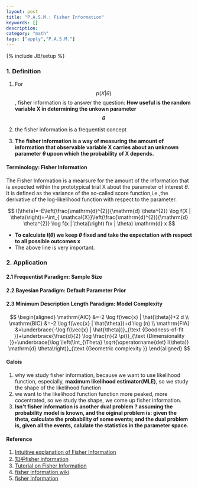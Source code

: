 ```yaml
---
layout: post
title: "P.A.S.M.: Fisher Information"
keywords: []
description: 
category: "math"
tags: ["apply","P.A.S.M."]
---
```

{% include JB/setup %}


### 1. Definition
1. For $$
p(X | \theta)
$$, fisher information is to answer the question: 
**How useful is the random variable X in determining the unkown parameter $$\theta$$**


2. the fisher information is a frequentist concept
3. **The fisher information is a way of measuring the amount of information that
   observable variable X carries about an unknown parameter $\theta$ upoon which
   the probability of X depends.**


#### Terminology: Fisher Information
The Fisher Information is a mearsure for the amount of the information that is expected within the
prototypical trial X about the parameter of interest $\theta$. It is defined as the variance of the 
so-called score function,i.e.,the derivative of the log-likelihood function with respect to the parameter.

$$
I(\theta)=-E\left(\frac{\mathrm{d}^{2}}{\mathrm{d} \theta^{2}} \log f(X | \theta)\right)=-\int_{
    \mathcal{X}}\left(\frac{\mathrm{d}^{2}}{\mathrm{d} \theta^{2}} \log f(x | \theta)\right) 
    f(x | \theta) \mathrm{d} x
$$

- **To calculate $I(\theta)$ we keep $\theta$ fixed and take the expectation with
  respect to all possible outcomes x**
- The above line is very important.



### 2. Application

#### 2.1 Frequentist Paradigm: Sample Size

#### 2.2 Bayesian Paradigm: Default Parameter Prior

#### 2.3 Minimum Description Length Paradigm: Model Complexity

$$ \begin{aligned} \mathrm{AIC} &=-2 \log f(\vec{x} | \hat{\theta})+2 d \\
\mathrm{BIC} &=-2 \log f(\vec{x} | \hat{\theta})+d \log (n) \\ \mathrm{FIA}
&=\underbrace{-\log f(\vec{x} | \hat{\theta})}_{\text {Goodness-of-fit
}}+\underbrace{\frac{d}{2} \log \frac{n}{2 \pi}}_{\text {Dimensionality
}}+\underbrace{\log \left(\int_{\Theta} \sqrt{\operatorname{det} I(\theta)}
\mathrm{d} \theta\right)}_{\text {Geometric complexity }} \end{aligned} $$





#### Galois
1. why we study fisher information, because we want to use likelihood function,
   especially, **maximum likelihood estimator(MLE)**, so we study the shape of
   the likelihood function
2. we want to the likelihood function function more peaked, more cocentrated, so
   we study the shape, we come up fisher information.
3. **Isn't fisher information is another dual problem ? assuming the probability
   model is known, and the oiginal problem is: given the theta, calculate the
   probability of some events; and the dual problem is, given all the events,
   calulate the statistics in the parameter space.** 
   



#### Reference
1. [Intuitive explanation of Fisher Information](https://www.quora.com/What-is-an-intuitive-explanation-of-Fisher-information)
2. [知乎fisher information](https://www.zhihu.com/question/26561604?sort=created)
3. [Tutorial on Fisher Information](http://www.alexander-ly.com/wp-content/uploads/2014/09/LyEtAlTutorial.pdf)
4. [fisher information wiki](https://en.wikipedia.org/wiki/Fisher_information)
5. [fisher
   Information](https://people.missouristate.edu/songfengzheng/Teaching/MTH541/Lecture%20notes/Fisher_info.pdf)
